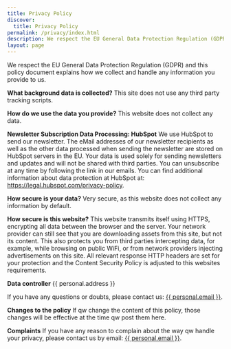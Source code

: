 ```yaml
---
title: Privacy Policy
discover:
  title: Privacy Policy
permalink: /privacy/index.html
description: We respect the EU General Data Protection Regulation (GDPR). This policy document explains how we collect and handle any information you provide to us.
layout: page
---
```


We respect the EU General Data Protection Regulation (GDPR) and this policy document explains how we collect and handle any information you provide to us.

**What background data is collected?**
This site does not use any third party tracking scripts.

**How do we use the data you provide?**
This website does not collect any data.

**Newsletter Subscription Data Processing: HubSpot**
We use HubSpot to send our newsletter. The eMail addresses of our newsletter recipients as well as the other data processed when sending the newsletter are stored on HubSpot servers in the EU. Your data is used solely for sending newsletters and updates and will not be shared with third parties. You can unsubscribe at any time by following the link in our emails. You can find additional information about data protection at HubSpot at: https://legal.hubspot.com/privacy-policy.

**How secure is your data?**
Very secure, as this website does not collect any information by default.

**How secure is this website?**
This website transmits itself using HTTPS, encrypting all data between the browser and the server. Your network provider can still see that you are downloading assets from this site, but not its content. This also protects you from third parties intercepting data, for example, while browsing on public WiFi, or from network providers injecting advertisements on this site. All relevant response HTTP headers are set for your protection and the Content Security Policy is adjusted to this websites requirements.

**Data controller**
{{ personal.address }}

If you have any questions or doubts, please contact us: <a href="mailto:{{ personal.email }}">{{ personal.email }}</a>.

**Changes to the policy**
If qw change the content of this policy, those changes will be effective at the time qw post them here.

**Complaints**
If you have any reason to complain about the way qw handle your privacy, please contact us by email: <a href="mailto:{{ personal.email }}">{{ personal.email }}</a>.
